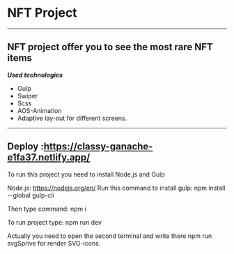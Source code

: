# NFT Project
------ 
__NFT project offer you to see the most rare NFT items__
------ 
***Used technologies***

* Gulp
* Swiper
* Scss
* AOS-Animation
* Adaptive lay-out for different screens.
 ------ 



__Deploy :https://classy-ganache-e1fa37.netlify.app/__
------ 

To run this project you need to install Node.js and Gulp

Node.js: https://nodejs.org/en/ 
Run this command to install gulp: npm install --global gulp-cli

Then type command:  npm i

To run project type: npm run dev

Actually you need to open the second terminal and write there npm run svgSprive for render SVG-icons.
